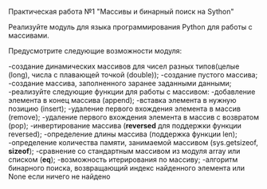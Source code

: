 Практическая работа №1 "Массивы и бинарный поиск на Sython"

Реализуйте модуль для языка программирования Python для работы с массивами.

Предусмотрите следующие возможности модуля:

-создание динамических массивов для чисел разных типов(целые (long), числа с плавающей точкой (double));
-создание пустого массива;
-создание массива, заполненного заранее заданными данными;
-реализуйте следующие функции для работы с массивом:
-добавление элемента в конец массива (append);
-вставка элемента в нужную позицию (insert);
-удаление первого вхождения элемента в массив (remove);
-удаление первого вхождения элемента в массив с возвратом (pop);
-инвертирование массива (__reversed__ для поддержки функции reversed);
-определение длины массива (поддержка функции len);
-определение количества памяти, занимаемой массивом (sys.getsizeof, __sizeof__);
-сравнение со стандартным массивом из модуля array или списком (__eq__);
-возможность итерирования по массиву;
-алгоритм бинарного поиска, возвращающий индекс найденного элемента или None если ничего не найдено
